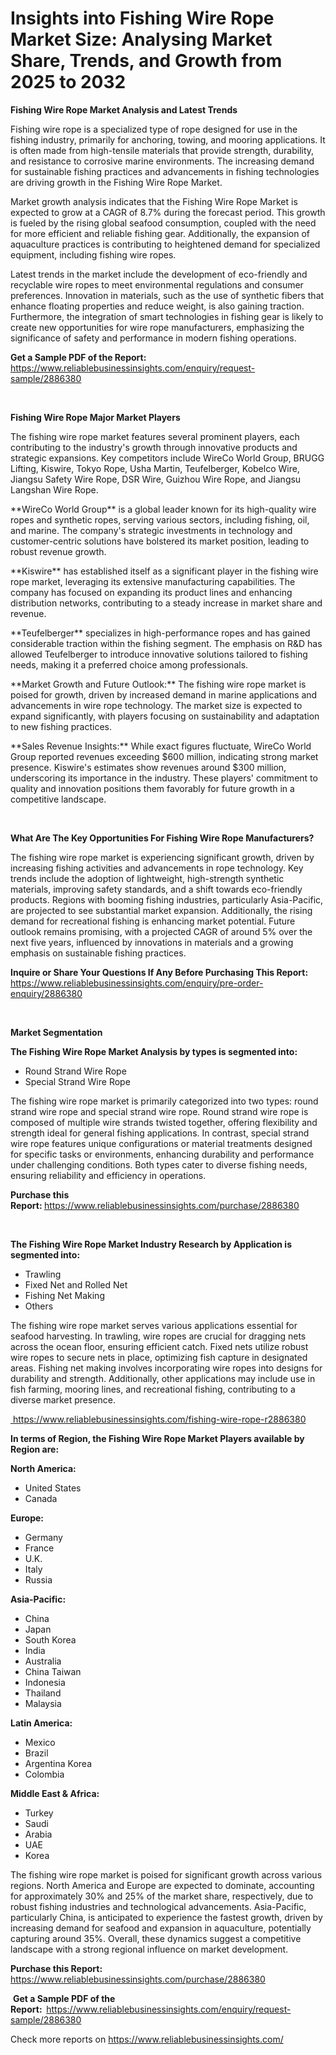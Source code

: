 <p><h1>Insights into Fishing Wire Rope Market Size: Analysing Market Share, Trends, and Growth from 2025 to 2032</h1></p><p><strong>Fishing Wire Rope Market Analysis and Latest Trends</strong></p>
<p><p>Fishing wire rope is a specialized type of rope designed for use in the fishing industry, primarily for anchoring, towing, and mooring applications. It is often made from high-tensile materials that provide strength, durability, and resistance to corrosive marine environments. The increasing demand for sustainable fishing practices and advancements in fishing technologies are driving growth in the Fishing Wire Rope Market.</p><p>Market growth analysis indicates that the Fishing Wire Rope Market is expected to grow at a CAGR of 8.7% during the forecast period. This growth is fueled by the rising global seafood consumption, coupled with the need for more efficient and reliable fishing gear. Additionally, the expansion of aquaculture practices is contributing to heightened demand for specialized equipment, including fishing wire ropes.</p><p>Latest trends in the market include the development of eco-friendly and recyclable wire ropes to meet environmental regulations and consumer preferences. Innovation in materials, such as the use of synthetic fibers that enhance floating properties and reduce weight, is also gaining traction. Furthermore, the integration of smart technologies in fishing gear is likely to create new opportunities for wire rope manufacturers, emphasizing the significance of safety and performance in modern fishing operations.</p></p>
<p><strong>Get a Sample PDF of the Report:&nbsp;</strong> <a href="https://www.reliablebusinessinsights.com/enquiry/request-sample/2886380?utm_campaign=3148&utm_medium=2&utm_source=Github&utm_content=ia&utm_term=13032025&utm_id=fishing-wire-rope">https://www.reliablebusinessinsights.com/enquiry/request-sample/2886380</a></p>
<p>&nbsp;</p>
<p><strong>Fishing Wire Rope Major Market Players</strong></p>
<p><p>The fishing wire rope market features several prominent players, each contributing to the industry's growth through innovative products and strategic expansions. Key competitors include WireCo World Group, BRUGG Lifting, Kiswire, Tokyo Rope, Usha Martin, Teufelberger, Kobelco Wire, Jiangsu Safety Wire Rope, DSR Wire, Guizhou Wire Rope, and Jiangsu Langshan Wire Rope.</p><p>**WireCo World Group** is a global leader known for its high-quality wire ropes and synthetic ropes, serving various sectors, including fishing, oil, and marine. The company's strategic investments in technology and customer-centric solutions have bolstered its market position, leading to robust revenue growth.</p><p>**Kiswire** has established itself as a significant player in the fishing wire rope market, leveraging its extensive manufacturing capabilities. The company has focused on expanding its product lines and enhancing distribution networks, contributing to a steady increase in market share and revenue.</p><p>**Teufelberger** specializes in high-performance ropes and has gained considerable traction within the fishing segment. The emphasis on R&D has allowed Teufelberger to introduce innovative solutions tailored to fishing needs, making it a preferred choice among professionals.</p><p>**Market Growth and Future Outlook:** The fishing wire rope market is poised for growth, driven by increased demand in marine applications and advancements in wire rope technology. The market size is expected to expand significantly, with players focusing on sustainability and adaptation to new fishing practices.</p><p>**Sales Revenue Insights:** While exact figures fluctuate, WireCo World Group reported revenues exceeding $600 million, indicating strong market presence. Kiswire's estimates show revenues around $300 million, underscoring its importance in the industry. These players' commitment to quality and innovation positions them favorably for future growth in a competitive landscape.</p></p>
<p>&nbsp;</p>
<p><strong>What Are The Key Opportunities For Fishing Wire Rope Manufacturers?</strong></p>
<p><p>The fishing wire rope market is experiencing significant growth, driven by increasing fishing activities and advancements in rope technology. Key trends include the adoption of lightweight, high-strength synthetic materials, improving safety standards, and a shift towards eco-friendly products. Regions with booming fishing industries, particularly Asia-Pacific, are projected to see substantial market expansion. Additionally, the rising demand for recreational fishing is enhancing market potential. Future outlook remains promising, with a projected CAGR of around 5% over the next five years, influenced by innovations in materials and a growing emphasis on sustainable fishing practices.</p></p>
<p><strong>Inquire or Share Your Questions If Any Before Purchasing This Report:</strong> <a href="https://www.reliablebusinessinsights.com/enquiry/pre-order-enquiry/2886380?utm_campaign=3148&utm_medium=2&utm_source=Github&utm_content=ia&utm_term=13032025&utm_id=fishing-wire-rope">https://www.reliablebusinessinsights.com/enquiry/pre-order-enquiry/2886380</a></p>
<p>&nbsp;</p>
<p><strong>Market Segmentation</strong></p>
<p><strong>The Fishing Wire Rope Market Analysis by types is segmented into:</strong></p>
<p><ul><li>Round Strand Wire Rope</li><li>Special Strand Wire Rope</li></ul></p>
<p><p>The fishing wire rope market is primarily categorized into two types: round strand wire rope and special strand wire rope. Round strand wire rope is composed of multiple wire strands twisted together, offering flexibility and strength ideal for general fishing applications. In contrast, special strand wire rope features unique configurations or material treatments designed for specific tasks or environments, enhancing durability and performance under challenging conditions. Both types cater to diverse fishing needs, ensuring reliability and efficiency in operations.</p></p>
<p><strong>Purchase this Report:&nbsp;</strong><a href="https://www.reliablebusinessinsights.com/purchase/2886380?utm_campaign=3148&utm_medium=2&utm_source=Github&utm_content=ia&utm_term=13032025&utm_id=fishing-wire-rope">https://www.reliablebusinessinsights.com/purchase/2886380</a></p>
<p>&nbsp;</p>
<p><strong>The Fishing Wire Rope Market Industry Research by Application is segmented into:</strong></p>
<p><ul><li>Trawling</li><li>Fixed Net and Rolled Net</li><li>Fishing Net Making</li><li>Others</li></ul></p>
<p><p>The fishing wire rope market serves various applications essential for seafood harvesting. In trawling, wire ropes are crucial for dragging nets across the ocean floor, ensuring efficient catch. Fixed nets utilize robust wire ropes to secure nets in place, optimizing fish capture in designated areas. Fishing net making involves incorporating wire ropes into designs for durability and strength. Additionally, other applications may include use in fish farming, mooring lines, and recreational fishing, contributing to a diverse market presence.</p></p>
<p><a href="https://www.reliablebusinessinsights.com/fishing-wire-rope-r2886380?utm_campaign=3148&utm_medium=2&utm_source=Github&utm_content=ia&utm_term=13032025&utm_id=fishing-wire-rope">&nbsp;https://www.reliablebusinessinsights.com/fishing-wire-rope-r2886380</a></p>
<p><strong>In terms of Region, the Fishing Wire Rope Market Players available by Region are:</strong></p>
<p>
    <p> <strong> North America: </strong>
        <ul>
            <li>United States</li>
            <li>Canada</li>
        </ul>
        </p> 
    <p> <strong> Europe: </strong>
        <ul>
            <li>Germany</li>
            <li>France</li>
            <li>U.K.</li>
            <li>Italy</li>
            <li>Russia</li>
        </ul>
        </p> 
    <p> <strong> Asia-Pacific: </strong>
        <ul>
            <li>China</li>
            <li>Japan</li>
            <li>South Korea</li>
            <li>India</li>
            <li>Australia</li>
            <li>China Taiwan</li>
            <li>Indonesia</li>
            <li>Thailand</li>
            <li>Malaysia</li>
        </ul>
        </p> 
    <p> <strong> Latin America: </strong>
        <ul>
            <li>Mexico</li>
            <li>Brazil</li>
            <li>Argentina Korea</li>
            <li>Colombia</li>
        </ul>
        </p> 
    <p> <strong> Middle East & Africa: </strong>
        <ul>
            <li>Turkey</li>
            <li>Saudi</li>
            <li>Arabia</li>
            <li>UAE</li>
            <li>Korea</li>
        </ul>
    </p>
    </p>
<p><p>The fishing wire rope market is poised for significant growth across various regions. North America and Europe are expected to dominate, accounting for approximately 30% and 25% of the market share, respectively, due to robust fishing industries and technological advancements. Asia-Pacific, particularly China, is anticipated to experience the fastest growth, driven by increasing demand for seafood and expansion in aquaculture, potentially capturing around 35%. Overall, these dynamics suggest a competitive landscape with a strong regional influence on market development.</p></p>
<p><strong>Purchase this Report: </strong><a href="https://www.reliablebusinessinsights.com/purchase/2886380?utm_campaign=3148&utm_medium=2&utm_source=Github&utm_content=ia&utm_term=13032025&utm_id=fishing-wire-rope">https://www.reliablebusinessinsights.com/purchase/2886380</a></p>
<p>&nbsp;<strong>Get a Sample PDF of the Report:&nbsp;&nbsp;</strong><a href="https://www.reliablebusinessinsights.com/enquiry/request-sample/2886380?utm_campaign=3148&utm_medium=2&utm_source=Github&utm_content=ia&utm_term=13032025&utm_id=fishing-wire-rope">https://www.reliablebusinessinsights.com/enquiry/request-sample/2886380</a></p>
<p><strong></strong></p>
<p>Check more reports on <a href="https://www.reliablebusinessinsights.com/?utm_campaign=3148&utm_medium=2&utm_source=Github&utm_content=ia&utm_term=13032025&utm_id=fishing-wire-rope">https://www.reliablebusinessinsights.com/</a></p>